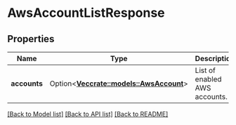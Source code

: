 # AwsAccountListResponse

## Properties

Name | Type | Description | Notes
------------ | ------------- | ------------- | -------------
**accounts** | Option<[**Vec<crate::models::AwsAccount>**](AWSAccount.md)> | List of enabled AWS accounts. | [optional]

[[Back to Model list]](../README.md#documentation-for-models) [[Back to API list]](../README.md#documentation-for-api-endpoints) [[Back to README]](../README.md)


